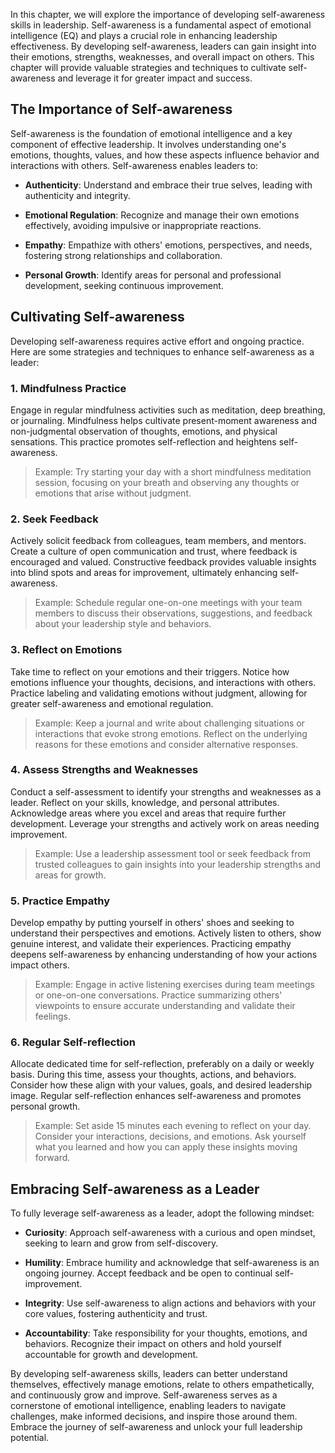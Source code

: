 
In this chapter, we will explore the importance of developing self-awareness skills in leadership. Self-awareness is a fundamental aspect of emotional intelligence (EQ) and plays a crucial role in enhancing leadership effectiveness. By developing self-awareness, leaders can gain insight into their emotions, strengths, weaknesses, and overall impact on others. This chapter will provide valuable strategies and techniques to cultivate self-awareness and leverage it for greater impact and success.

The Importance of Self-awareness
--------------------------------

Self-awareness is the foundation of emotional intelligence and a key component of effective leadership. It involves understanding one's emotions, thoughts, values, and how these aspects influence behavior and interactions with others. Self-awareness enables leaders to:

* **Authenticity**: Understand and embrace their true selves, leading with authenticity and integrity.

* **Emotional Regulation**: Recognize and manage their own emotions effectively, avoiding impulsive or inappropriate reactions.

* **Empathy**: Empathize with others' emotions, perspectives, and needs, fostering strong relationships and collaboration.

* **Personal Growth**: Identify areas for personal and professional development, seeking continuous improvement.

Cultivating Self-awareness
--------------------------

Developing self-awareness requires active effort and ongoing practice. Here are some strategies and techniques to enhance self-awareness as a leader:

### 1. Mindfulness Practice

Engage in regular mindfulness activities such as meditation, deep breathing, or journaling. Mindfulness helps cultivate present-moment awareness and non-judgmental observation of thoughts, emotions, and physical sensations. This practice promotes self-reflection and heightens self-awareness.
> Example: Try starting your day with a short mindfulness meditation session, focusing on your breath and observing any thoughts or emotions that arise without judgment.

### 2. Seek Feedback

Actively solicit feedback from colleagues, team members, and mentors. Create a culture of open communication and trust, where feedback is encouraged and valued. Constructive feedback provides valuable insights into blind spots and areas for improvement, ultimately enhancing self-awareness.
> Example: Schedule regular one-on-one meetings with your team members to discuss their observations, suggestions, and feedback about your leadership style and behaviors.

### 3. Reflect on Emotions

Take time to reflect on your emotions and their triggers. Notice how emotions influence your thoughts, decisions, and interactions with others. Practice labeling and validating emotions without judgment, allowing for greater self-awareness and emotional regulation.
> Example: Keep a journal and write about challenging situations or interactions that evoke strong emotions. Reflect on the underlying reasons for these emotions and consider alternative responses.

### 4. Assess Strengths and Weaknesses

Conduct a self-assessment to identify your strengths and weaknesses as a leader. Reflect on your skills, knowledge, and personal attributes. Acknowledge areas where you excel and areas that require further development. Leverage your strengths and actively work on areas needing improvement.
> Example: Use a leadership assessment tool or seek feedback from trusted colleagues to gain insights into your leadership strengths and areas for growth.

### 5. Practice Empathy

Develop empathy by putting yourself in others' shoes and seeking to understand their perspectives and emotions. Actively listen to others, show genuine interest, and validate their experiences. Practicing empathy deepens self-awareness by enhancing understanding of how your actions impact others.
> Example: Engage in active listening exercises during team meetings or one-on-one conversations. Practice summarizing others' viewpoints to ensure accurate understanding and validate their feelings.

### 6. Regular Self-reflection

Allocate dedicated time for self-reflection, preferably on a daily or weekly basis. During this time, assess your thoughts, actions, and behaviors. Consider how these align with your values, goals, and desired leadership image. Regular self-reflection enhances self-awareness and promotes personal growth.
> Example: Set aside 15 minutes each evening to reflect on your day. Consider your interactions, decisions, and emotions. Ask yourself what you learned and how you can apply these insights moving forward.

Embracing Self-awareness as a Leader
------------------------------------

To fully leverage self-awareness as a leader, adopt the following mindset:

* **Curiosity**: Approach self-awareness with a curious and open mindset, seeking to learn and grow from self-discovery.

* **Humility**: Embrace humility and acknowledge that self-awareness is an ongoing journey. Accept feedback and be open to continual self-improvement.

* **Integrity**: Use self-awareness to align actions and behaviors with your core values, fostering authenticity and trust.

* **Accountability**: Take responsibility for your thoughts, emotions, and behaviors. Recognize their impact on others and hold yourself accountable for growth and development.

By developing self-awareness skills, leaders can better understand themselves, effectively manage emotions, relate to others empathetically, and continuously grow and improve. Self-awareness serves as a cornerstone of emotional intelligence, enabling leaders to navigate challenges, make informed decisions, and inspire those around them. Embrace the journey of self-awareness and unlock your full leadership potential.

